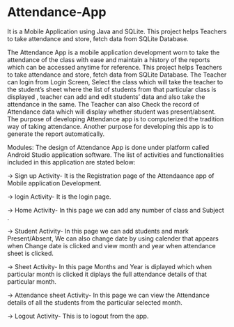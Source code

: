 # Attendance-App
It is a Mobile Application using Java and SQLite. This project helps Teachers to take  attendance and store, fetch data from SQLite Database. 

The Attendance App is a mobile application development worn to take the attendance of the class with ease and maintain a history of the reports which can be accessed anytime for reference. 
This project helps Teachers to take attendance and store, fetch data from SQLite Database. The Teacher can login from Login Screen, Select the class which will take the teacher to the student’s sheet where the list of students from that particular class is displayed , teacher can add and edit students’ data and also take the attendance in the same. The Teacher can also 
Check the record of Attendance data which will display whether student was present/absent. The purpose of developing Attendance app is to computerized the tradition way of taking attendance. Another purpose for developing this app is to generate the report automatically. 

Modules:
The design of Attendance App is done under platform called Android Studio application 
software. The list of activities and 
functionalities included in this application are stated below: 

-> Sign up Activity- It is the Registration page of the Attendaance app of Mobile application 
 Development. 
 
-> login Activity- It is the login page. 

-> Home Activity- In this page we can add any number of class and Subject . 

-> Student Activity- In this page we can add students and mark Present/Absent, We can also 
change date by using calender that appears when Change date is clicked and view month 
and year when attendance sheet is clicked. 

-> Sheet Activity- In this page Months and Year is diplayed which when particular month is 
clicked it diplays the full attendance details of that particular month. 

-> Attendance sheet Activity- In this page we can view the Attendance details of all the 
students from the particular selected month. 

-> Logout Activity- This is to logout from the app. 
